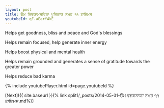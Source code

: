 ```yaml
---
layout: post
title: ਓਮ ਨਿਥਯਾਮਸਰਿਠਾ ਪੂਜਿਠਾਯ ਨਮਹ ੧੧ ਟਾਇਮਸ
youtubeId: qF-aEarY4kE
---
```

 
 
Helps get goodness, bliss and peace and God's blessings
 
Helps remain focused, help generate inner energy 
 
Helps boost physical and mental health 
 
Helps remain grounded and generates a sense of gratitude towards the greater power 
 
Helps reduce bad karma
 
 
 
 


{% include youtubePlayer.html id=page.youtubeId %}
 
[Next]({{ site.baseurl }}{% link  split1/_posts/2014-05-01-ਓਮ ਵਜਸਨਾਯਾ ਨਮਹ ੧੧ ਟਾਇਮਸ.md%})
 
